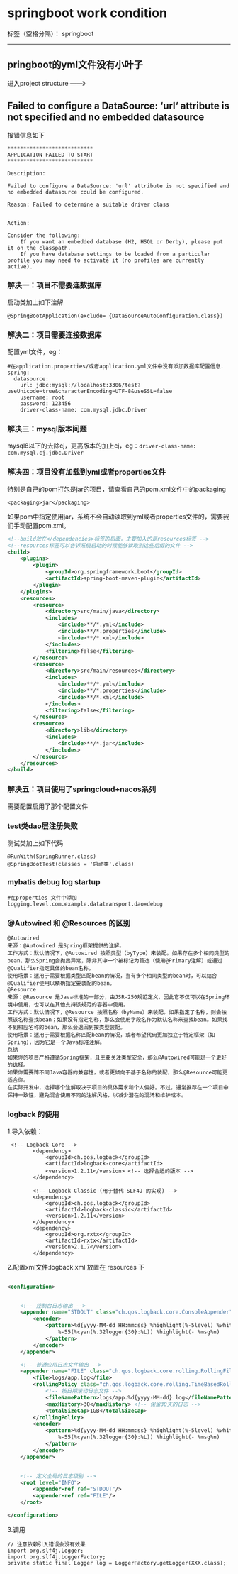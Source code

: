 ﻿# springboot work condition

标签（空格分隔）： springboot

---

## pringboot的yml文件没有小叶子

进入project structure ——》

## Failed to configure a DataSource: ‘url‘ attribute is not specified and no embedded datasource

报错信息如下

```shell
***************************
APPLICATION FAILED TO START
***************************
 
Description:
 
Failed to configure a DataSource: 'url' attribute is not specified and no embedded datasource could be configured.
 
Reason: Failed to determine a suitable driver class
 
 
Action:
 
Consider the following:
    If you want an embedded database (H2, HSQL or Derby), please put it on the classpath.
    If you have database settings to be loaded from a particular profile you may need to activate it (no profiles are currently active).
```

### 解决一：项目不需要连数据库

启动类加上如下注解

```shell
@SpringBootApplication(exclude= {DataSourceAutoConfiguration.class})
```

### 解决二：项目需要连接数据库

配置yml文件，eg：

```shell
#在application.properties/或者application.yml文件中没有添加数据库配置信息.
spring:
  datasource:
    url: jdbc:mysql://localhost:3306/test?useUnicode=true&characterEncoding=UTF-8&useSSL=false
    username: root
    password: 123456
    driver-class-name: com.mysql.jdbc.Driver
```

### 解决三：mysql版本问题

mysql8以下的去除cj，更高版本的加上cj，eg：`driver-class-name: com.mysql.cj.jdbc.Driver`

### 解决四：项目没有加载到yml或者properties文件

特别是自己的pom打包是jar的项目，请查看自己的pom.xml文件中的packaging

```pom
<packaging>jar</packaging>
```

如果pom中指定使用jar，系统不会自动读取到yml或者properties文件的，需要我们手动配置pom.xml。

```xml
<!--build放在</dependencies>标签的后面，主要加入的是resources标签 -->
<!--resources标签可以告诉系统启动的时候能够读取到这些后缀的文件 -->
<build>
    <plugins>
        <plugin>
            <groupId>org.springframework.boot</groupId>
            <artifactId>spring-boot-maven-plugin</artifactId>
        </plugin>
    </plugins>
    <resources>
        <resource>
            <directory>src/main/java</directory>
            <includes>
                <include>**/*.yml</include>
                <include>**/*.properties</include>
                <include>**/*.xml</include>
            </includes>
            <filtering>false</filtering>
        </resource>
        <resource>
            <directory>src/main/resources</directory>
            <includes>
                <include>**/*.yml</include>
                <include>**/*.properties</include>
                <include>**/*.xml</include>
            </includes>
            <filtering>false</filtering>
        </resource>
        <resource>
            <directory>lib</directory>
            <includes>
                <include>**/*.jar</include>
            </includes>
        </resource>
    </resources>
</build>
```

### 解决五：项目使用了springcloud+nacos系列

需要配置启用了那个配置文件

### test类dao层注册失败

测试类加上如下代码

```shell
@RunWith(SpringRunner.class)
@SpringBootTest(classes = '启动类'.class)
```

### mybatis debug log startup

```shell
#在properties 文件中添加
logging.level.com.example.datatransport.dao=debug
```

### @Autowired 和 @Resources 的区别

```shell
@Autowired
来源：@Autowired 是Spring框架提供的注解。
工作方式：默认情况下，@Autowired 按照类型（byType）来装配。如果存在多个相同类型的bean，那么Spring会抛出异常，除非其中一个被标记为首选（使用@Primary注解）或通过@Qualifier指定具体的bean名称。
使用场景：适用于需要根据类型匹配bean的情况，当有多个相同类型的bean时，可以结合@Qualifier使用以精确指定要装配的bean。
@Resource
来源：@Resource 是Java标准的一部分，由JSR-250规范定义，因此它不仅可以在Spring环境中使用，也可以在其他支持该规范的容器中使用。
工作方式：默认情况下，@Resource 按照名称（byName）来装配。如果指定了名称，则会按照该名称查找bean；如果没有指定名称，那么会使用字段名作为默认名称来查找bean。如果找不到相应名称的bean，那么会退回到按类型装配。
使用场景：适用于需要根据名称匹配bean的情况，或者希望代码更加独立于特定框架（如Spring），因为它是一个Java标准注解。
总结
如果你的项目严格遵循Spring框架，且主要关注类型安全，那么@Autowired可能是一个更好的选择。
如果你需要跨不同Java容器的兼容性，或者更倾向于基于名称的装配，那么@Resource可能更适合你。
在实际开发中，选择哪个注解取决于项目的具体需求和个人偏好。不过，通常推荐在一个项目中保持一致性，避免混合使用不同的注解风格，以减少潜在的混淆和维护成本。
```

### logback 的使用

1.导入依赖：

```shell
 <!-- Logback Core -->
        <dependency>
            <groupId>ch.qos.logback</groupId>
            <artifactId>logback-core</artifactId>
            <version>1.2.11</version> <!-- 选择合适的版本 -->
        </dependency>

        <!-- Logback Classic (用于替代 SLF4J 的实现) -->
        <dependency>
            <groupId>ch.qos.logback</groupId>
            <artifactId>logback-classic</artifactId>
            <version>1.2.11</version>
        </dependency>
        <dependency>
            <groupId>org.rxtx</groupId>
            <artifactId>rxtx</artifactId>
            <version>2.1.7</version>
        </dependency>
```

2.配置xml文件:logback.xml 放置在 resources 下

```xml

<configuration>


    <!-- 控制台日志输出 -->
    <appender name="STDOUT" class="ch.qos.logback.core.ConsoleAppender">
        <encoder>
            <pattern>%d{yyyy-MM-dd HH:mm:ss} %highlight(%-5level) %white(-) %-15(%yellow([%10.20thread]))
                %-55(%cyan(%.32logger{30}:%L)) %highlight(- %msg%n)
            </pattern>
        </encoder>
    </appender>

    <!-- 普通应用日志文件输出 -->
    <appender name="FILE" class="ch.qos.logback.core.rolling.RollingFileAppender">
        <file>logs/app.log</file>
        <rollingPolicy class="ch.qos.logback.core.rolling.TimeBasedRollingPolicy">
            <!-- 按日期滚动日志文件 -->
            <fileNamePattern>logs/app.%d{yyyy-MM-dd}.log</fileNamePattern>
            <maxHistory>30</maxHistory> <!-- 保留30天的日志 -->
            <totalSizeCap>1GB</totalSizeCap>
        </rollingPolicy>
        <encoder>
            <pattern>%d{yyyy-MM-dd HH:mm:ss} %highlight(%-5level) %white(-) %-15(%yellow([%10.20thread]))
                %-55(%cyan(%.32logger{30}:%L)) %highlight(- %msg%n)
            </pattern>
        </encoder>
    </appender>


    <!-- 定义全局的日志级别 -->
    <root level="INFO">
        <appender-ref ref="STDOUT"/>
        <appender-ref ref="FILE"/>
    </root>

</configuration>

```

3.调用
```shell
// 注意依赖引入错误会没有效果
import org.slf4j.Logger;
import org.slf4j.LoggerFactory;
private static final Logger log = LoggerFactory.getLogger(XXX.class);
```